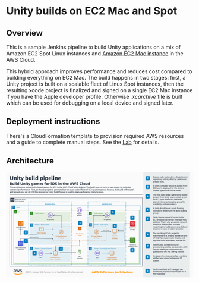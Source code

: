 # Unity builds on EC2 Mac and Spot

## Overview

This is a sample Jenkins pipeline to build Unity applications on a mix of Amazon EC2 Spot Linux instances and [Amazon EC2 Mac instance](https://aws.amazon.com/ec2/instance-types/mac/) in the AWS Cloud.

This hybrid approach improves performance and reduces cost compared to building everything on EC2 Mac. The build happens in two stages: first, a Unity project is built on a scalable fleet of Linux Spot instances, then the resulting xcode project is finalized and signed on a single EC2 Mac instance if you have the Apple developer profile. Otherwise *.xcarchive* file is built which can be used for debugging on a local device and signed later.

## Deployment instructions

There's a CloudFormation template to provision required AWS resources and a guide to complete manual steps. See the [Lab](https://catalog.us-east-1.prod.workshops.aws/workshops/43e96ac6-6d4f-4d99-af97-3ac2a5987391/en-US/020-build-farms/060-labs-unity-mac) for details.

## Architecture
![Arch diagram](./Unity_build_pipeline.png)






